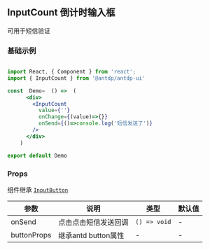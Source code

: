 InputCount
倒计时输入框
---

可用于短信验证

### 基础示例

<!--rehype:bgWhite=true&codeSandbox=true&codePen=true-->
```jsx  mdx:preview

import React, { Component } from 'react';
import { InputCount } from '@antdp/antdp-ui'

const  Demo=  () =>  (
      <div>
        <InputCount
          value={''}
          onChange={(value)=>{}}
          onSend={()=>console.log('短信发送了')}
        />
      </div>
    )

export default Demo
```
<!--End-->

### Props
组件继承 [`Input`](https://ant.design/components/input-cn/#header)[`Button`](https://ant.design/components/button-cn/#header)

| 参数 | 说明 | 类型 | 默认值 |
| -------- | -------- | -------- | -------- |
| onSend | 点击点击短信发送回调 |  `() => void`  |- |
| buttonProps | 继承antd button属性 | - | - |

